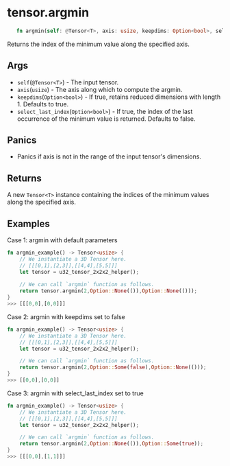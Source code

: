 # tensor.argmin

```rust 
   fn argmin(self: @Tensor<T>, axis: usize, keepdims: Option<bool>, select_last_index: Option<bool>) -> Tensor<usize>;
```

Returns the index of the minimum value along the specified axis.

## Args

* `self`(`@Tensor<T>`) - The input tensor.
* `axis`(`usize`) - The axis along which to compute the argmin.
* `keepdims`(`Option<bool>`) - If true, retains reduced dimensions with length 1. Defaults to true.
* `select_last_index`(`Option<bool>`) - If true, the index of the last occurrence of the minimum value is returned. Defaults to false.   

## Panics

* Panics if axis is not in the range of the input tensor's dimensions.

## Returns 

A new `Tensor<T>` instance containing the indices of the minimum values along the specified axis.

## Examples

Case 1: argmin with default parameters

```rust
fn argmin_example() -> Tensor<usize> {
    // We instantiate a 3D Tensor here.
    // [[[0,1],[2,3]],[[4,4],[5,5]]]
    let tensor = u32_tensor_2x2x2_helper();
		
    // We can call `argmin` function as follows.
    return tensor.argmin(2,Option::None(()),Option::None(()));
}
>>> [[[0,0],[0,0]]]

```
Case 2: argmin with keepdims set to false

```rust
fn argmin_example() -> Tensor<usize> {
    // We instantiate a 3D Tensor here.
    // [[[0,1],[2,3]],[[4,4],[5,5]]]
    let tensor = u32_tensor_2x2x2_helper();

    // We can call `argmin` function as follows.
    return tensor.argmin(2,Option::Some(false),Option::None(()));
}
>>> [[0,0],[0,0]]
```

Case 3: argmin with select_last_index set to true

```rust
fn argmin_example() -> Tensor<usize> {
    // We instantiate a 3D Tensor here.
    // [[[0,1],[2,3]],[[4,4],[5,5]]]
    let tensor = u32_tensor_2x2x2_helper();

    // We can call `argmin` function as follows.
    return tensor.argmin(2,Option::None(()),Option::Some(true));
}
>>> [[[0,0],[1,1]]]
```
